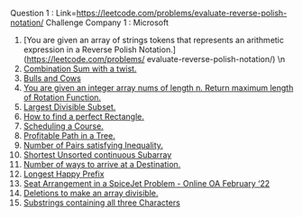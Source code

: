 Question 1 : Link=https://leetcode.com/problems/evaluate-reverse-polish-notation/
Challenge Company 1 : Microsoft 
1. [You are given an array of strings tokens that represents an arithmetic expression in a Reverse Polish Notation.](https://leetcode.com/problems/ evaluate-reverse-polish-notation/) \n
2. [Combination Sum with a twist.](https://leetcode.com/problems/combination-sum-iii/)
3. [Bulls and Cows](https://leetcode.com/problems/bulls-and-cows/)
4. [You are given an integer array nums of length n. Return maximum length of Rotation Function.](https://leetcode.com/problems/rotate-function/)
5. [Largest Divisible Subset.](https://leetcode.com/problems/largest-divisible-subset/)
6. [How to find a perfect Rectangle.](https://leetcode.com/problems/perfect-rectangle/)
7. [Scheduling a Course.](https://leetcode.com/problems/course-schedule/)
8. [Profitable Path in a Tree.](https://leetcode.com/problems/most-profitable-path-in-a-tree/)
9. [Number of Pairs satisfying Inequality.](https://leetcode.com/problems/number-of-pairs-satisfying-inequality/)
10. [Shortest Unsorted continuous Subarray](https://leetcode.com/problems/shortest-unsorted-continuous-subarray/)
11. [Number of ways to arrive at a Destination.](https://leetcode.com/problems/number-of-ways-to-arrive-at-destination/)
12. [Longest Happy Prefix](https://leetcode.com/problems/longest-happy-prefix/)
13. [Seat Arrangement in a SpiceJet Problem - Online OA February ‘22](https://leetcode.com/problems/airplane-seat-assignment-probability/)
14. [Deletions to make an array divisible.](https://leetcode.com/problems/minimum-deletions-to-make-array-divisible/)
15. [Substrings containing all three Characters](https://leetcode.com/problems/number-of-substrings-containing-all-three-characters/)

